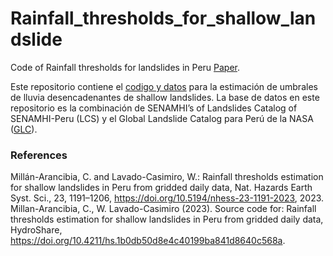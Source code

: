 # Rainfall_thresholds_for_shallow_landslide

Code of Rainfall thresholds for landslides in Peru [Paper](https://doi.org/10.5194/nhess-23-1191-2023).

Este repositorio contiene el [codigo y datos](https://doi.org/10.4211/hs.1b0db50d8e4c40199ba841d8640c568a) para la estimación de umbrales de lluvia desencadenantes de shallow landslides.
La base de datos en este repositorio es la combinación de SENAMHI’s of Landslides Catalog of SENAMHI-Peru (LCS) y el Global Landslide Catalog para Perú de la NASA ([GLC](https://data.nasa.gov/Earth-Science/Global-Landslide-Catalog/h9d8-neg4)).

### References
Millán-Arancibia, C. and Lavado-Casimiro, W.: Rainfall thresholds estimation for shallow landslides in Peru from gridded daily data, Nat. Hazards Earth Syst. Sci., 23, 1191–1206, https://doi.org/10.5194/nhess-23-1191-2023, 2023.
Millan-Arancibia, C., W. Lavado-Casimiro (2023). Source code for: Rainfall thresholds estimation for shallow landslides in Peru from gridded daily data, HydroShare, https://doi.org/10.4211/hs.1b0db50d8e4c40199ba841d8640c568a.
